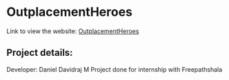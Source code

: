 # OutplacementHeroes
Link to view the website:
[OutplacementHeroes](https://danieldavidraj.github.io/OutplacementHeroes/)
## Project details:
Developer: Daniel Davidraj M
Project done for internship with Freepathshala
